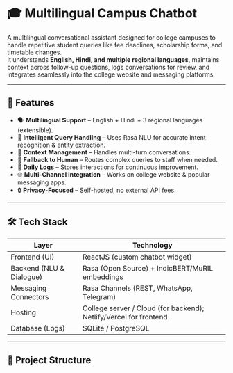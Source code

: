 # 🎓 Multilingual Campus Chatbot

A multilingual conversational assistant designed for college campuses to handle repetitive student queries like fee deadlines, scholarship forms, and timetable changes.  
It understands **English, Hindi, and multiple regional languages**, maintains context across follow-up questions, logs conversations for review, and integrates seamlessly into the college website and messaging platforms.

---

## 🚀 Features

- 🗣️ **Multilingual Support** – English + Hindi + 3 regional languages (extensible).
- 🤖 **Intelligent Query Handling** – Uses Rasa NLU for accurate intent recognition & entity extraction.
- 🔄 **Context Management** – Handles multi-turn conversations.
- 👥 **Fallback to Human** – Routes complex queries to staff when needed.
- 📜 **Daily Logs** – Stores interactions for continuous improvement.
- 🌐 **Multi-Channel Integration** – Works on college website & popular messaging apps.
- 🔒 **Privacy-Focused** – Self-hosted, no external API fees.

---

## 🛠️ Tech Stack

| Layer                    | Technology                                                        |
| ------------------------ | ----------------------------------------------------------------- |
| Frontend (UI)            | ReactJS (custom chatbot widget)                                   |
| Backend (NLU & Dialogue) | Rasa (Open Source) + IndicBERT/MuRIL embeddings                   |
| Messaging Connectors     | Rasa Channels (REST, WhatsApp, Telegram)                          |
| Hosting                  | College server / Cloud (for backend); Netlify/Vercel for frontend |
| Database (Logs)          | SQLite / PostgreSQL                                               |

---

## 📂 Project Structure
